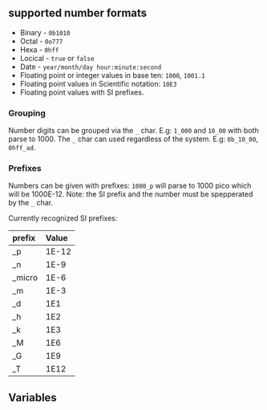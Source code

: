 ## supported number formats

* Binary - `0b1010`
* Octal - `0o777`
* Hexa - `0hff`
* Locical - `true` or `false`
* Date - `year/month/day hour:minute:second`
* Floating point or integer values in base ten: `1000`, `1001.1`
* Floating point values in Scientific notation: `10E3`
* Floating point values with SI prefixes.

### Grouping

Number digits can be grouped via the `_` char. E.g: `1_000` and `10_00` with both parse to 1000. The `_` char can used regardless of the system. E.g: `0b_10_00`, `0hff_ad`.

### Prefixes
Numbers can be given with prefixes: `1000_p` will parse to 1000 pico which will be 1000E-12. Note: the SI prefix and the number must be spepperated by the `_` char.

Currently recognized SI prefixes:

| prefix | Value |
|:-- | :-- |
| _p | 1E-12 |
| _n | 1E-9 |
| _micro | 1E-6 |
| _m | 1E-3 |
| _d | 1E1 |
| _h | 1E2 |
| _k | 1E3 |
| _M | 1E6 |
| _G | 1E9 |
| _T | 1E12 |

## Variables